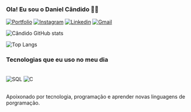 ### Ola! Eu sou o Daniel Cândido 🖐🏻

[![Portfolio](https://img.shields.io/badge/website-000000?style=for-the-badge&logo=About.me&logoColor=white)](https://daniel-candido.netlify.app/)
[![Instagram](https://img.shields.io/badge/Instagram-E4405F?style=for-the-badge&logo=instagram&logoColor=white)](https://www.instagram.com/odaniel.candido/)
[![Linkedin](https://img.shields.io/badge/LinkedIn-0077B5?style=for-the-badge&logo=linkedin&logoColor=white)]()
[![Gmail](https://img.shields.io/badge/Gmail-D14836?style=for-the-badge&logo=gmail&logoColor=white)](mailto:dev.candidosilva@gmail.com?subject=&body=)

![Cândido GitHub stats](https://github-readme-stats.vercel.app/api?username=devcardososilva&show_icons=true&theme=radical)

![Top Langs](https://github-readme-stats.vercel.app/api/top-langs/?username=devcardososilva&hide_progress=true)

### Tecnologias que eu uso no meu dia 
<div style="display: inline_block"><br/>
  <img align="center" alt="SQL" src="https://img.shields.io/badge/MySQL-00000F?style=for-the-badge&logo=mysql&logoColor=white" />
  <img align="center" alt="C" src="https://img.shields.io/badge/C-00599C?style=for-the-badge&logo=c&logoColor=white" />
</div><br/>

Apoixonado por tecnologia, programação e aprender novas linguagens de porgramação.
